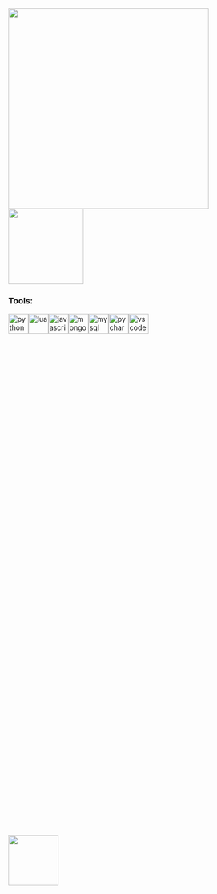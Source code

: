   <img align="center" width="400" src="https://s12.gifyu.com/images/SVy8L.gif">

  <img height="150px" src="https://github-readme-stats.vercel.app/api?username=purrre&theme=midnight-purple&show_icons=true">

<h3 align="left">Tools:</h3>
<div style="display: flex; margin-bottom: 1000px;">
    <img src="https://cdn.jsdelivr.net/gh/devicons/devicon@latest/icons/python/python-original.svg" alt="python" width="40" height="40"/> </a>
    <img src="https://cdn.jsdelivr.net/gh/devicons/devicon@latest/icons/lua/lua-original.svg" alt="lua" width="40" height="40"/> </a>
    <img src="https://cdn.jsdelivr.net/gh/devicons/devicon@latest/icons/javascript/javascript-original.svg" alt="javascript" width="40" height="40"/> </a>
    <img src="https://cdn.jsdelivr.net/gh/devicons/devicon@latest/icons/mongodb/mongodb-original.svg" alt="mongo" width="40" height="40"/> </a>
    <img src="https://cdn.jsdelivr.net/gh/devicons/devicon@latest/icons/mysql/mysql-original-wordmark.svg" alt="mysql" width="40" height="40"/> </a>
    <img src="https://cdn.jsdelivr.net/gh/devicons/devicon@latest/icons/pycharm/pycharm-original.svg" alt="pycharm" width="40" height="40"/> </a>
    <img src="https://cdn.jsdelivr.net/gh/devicons/devicon@latest/icons/vscode/vscode-original.svg" alt="vscode" width="40" height="40"/> </a>

</div>

  <img height="100px" src="https://github-readme-stats-one-self.vercel.app/api/top-langs/?username=purrre&layout=compact">
